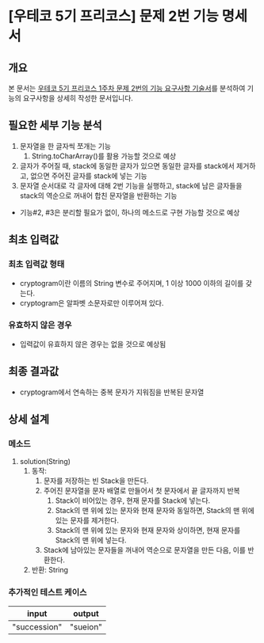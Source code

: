 # [우테코 5기 프리코스] 문제 2번 기능 명세서
## 개요
본 문서는 [우테코 5기 프리코스 1주차 문제 2번의 기능 요구사항 기술서](https://github.com/DevJay1024/java-onboarding/blob/main/docs/PROBLEM2.md)를 분석하여 기능의 요구사항을 상세히 작성한 문서입니다.

## 필요한 세부 기능 분석
1. 문자열을 한 글자씩 쪼개는 기능
   1. String.toCharArray()를 활용 가능할 것으로 예상
2. 글자가 주어질 때, stack에 동일한 글자가 있으면 동일한 글자를 stack에서 제거하고, 없으면 주어진 글자를 stack에 넣는 기능
3. 문자열 순서대로 각 글자에 대해 2번 기능을 실행하고, stack에 남은 글자들을 stack의 역순으로 꺼내어 합친 문자열을 반환하는 기능
- 기능#2, #3은 분리할 필요가 없이, 하나의 메소드로 구현 가능할 것으로 예상

## 최초 입력값
### 최초 입력값 형태
- cryptogram이란 이름의 String 변수로 주어지며, 1 이상 1000 이하의 길이를 갖는다.
- cryptogram은 알파벳 소문자로만 이루어져 있다.

### 유효하지 않은 경우
- 입력값이 유효하지 않은 경우는 없을 것으로 예상됨

## 최종 결과값
- cryptogram에서 연속하는 중복 문자가 지워짐을 반복된 문자열


## 상세 설계
### 메소드
1. solution(String)
   1. 동작:
      1. 문자를 저장하는 빈 Stack을 만든다.
      2. 주어진 문자열을 문자 배열로 만들어서 첫 문자에서 끝 글자까지 반복
         1. Stack이 비어있는 경우, 현재 문자를 Stack에 넣는다.
         2. Stack의 맨 위에 있는 문자와 현재 문자와 동일하면, Stack의 맨 위에 있는 문자를 제거한다.
         3. Stack의 맨 위에 있는 문자와 현재 문자와 상이하면, 현재 문자를 Stack의 맨 위에 넣는다.
      3. Stack에 남아있는 문자들을 꺼내어 역순으로 문자열을 만든 다음, 이를 반환한다.
   2. 반환: String
   
### 추가적인 테스트 케이스
| input | output |
| --- | --- |
| "succession" | "sueion" |